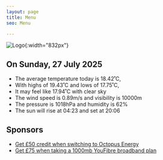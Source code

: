 ```yaml
---
layout: page
title: Menu
seo: Menu

---
```


![Logo](/images/logo.jpg){:width="832px"}

<!-- weather_marker starts -->
## On Sunday, 27 July 2025

- The average temperature today is 18.42˚C,
- With highs of 19.43˚C and lows of 17.75˚C,
- It may feel like 17.94˚C with clear sky
- The wind speed is 0.89m/s and visibility is 10000m
- The pressure is 1018hPa and humidity is 62%
- The sun will rise at 04:23 and set at 20:06

<!-- weather_marker ends -->

## Sponsors

- [Get £50 credit when switching to Octopus Energy](https://bit.ly/3oD1nnS)
- [Get £75 when taking a 1000mb YouFibre broadband plan](https://aklam.io/91zWhU?)

